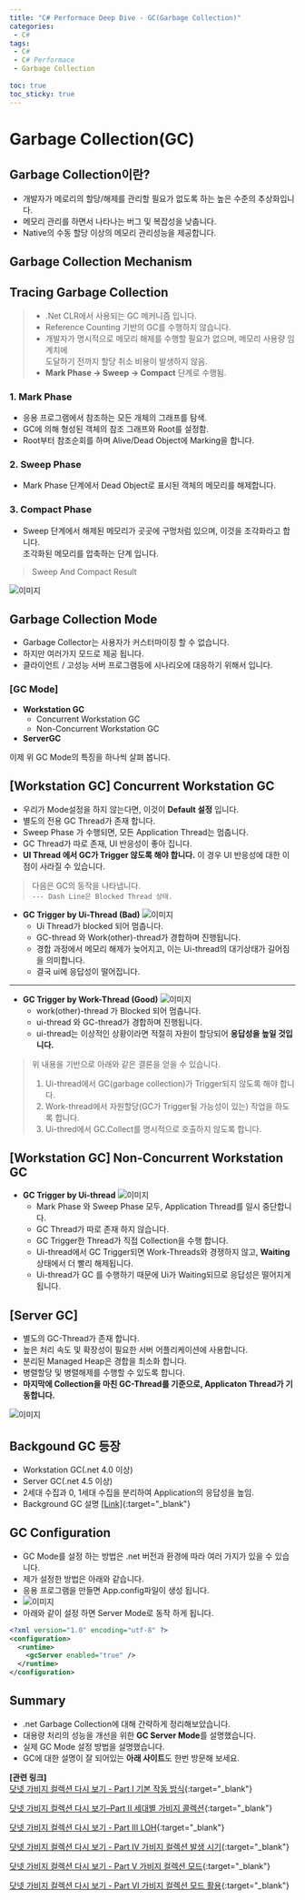 ```yaml
---
title: "C# Performace Deep Dive - GC(Garbage Collection)"
categories:
 - C#
tags:
 - C#
 - C# Performace
 - Garbage Collection
  
toc: true
toc_sticky: true
---
```


# Garbage Collection(GC)

## Garbage Collection이란?
- 개발자가 메로리의 할당/해제를 관리할 필요가 없도록 하는 높은 수준의 추상화입니다.
- 메모리 관리를 하면서 나타나는 버그 및 복잡성을 낮춥니다.
- Native의 수동 할당 이상의 메모리 관리성능을 제공합니다.

## Garbage Collection Mechanism
## Tracing Garbage Collection
> - .Net CLR에서 사용되는 GC 메커니즘 입니다.
> - Reference Counting 기반의 GC를 수행하지 않습니다.
> - 개발자가 명시적으로 메모리 해제를 수행할 필요가 없으며, 메모리 사용량 임계치에  
도달하기 전까지 할당 취소 비용이 발생하지 않음.
> - **Mark Phase -> Sweep -> Compact** 단계로 수행됨.

### 1. Mark Phase
 - 응용 프로그램에서 참조하는 모든 개체의 그래프를 탐색.
 - GC에 의해 형성된 객체의 참조 그래프와 Root를 설정함.
 - Root부터 참조순회를 하며 Alive/Dead Object에 Marking을 합니다.

### 2. Sweep Phase
 - Mark Phase 단계에서 Dead Object로 표시된 객체의 메모리를 해제합니다.

### 3. Compact Phase
 - Sweep 단계에서 해제된 메모리가 곳곳에 구멍처럼 있으며, 이것을 조각화라고 합니다.<br>
 조각화된 메모리를 압축하는 단계 입니다.

> Sweep And Compact Result

![이미지](/assets/images/csharp/sweep_compact.png)

## Garbage Collection Mode
 - Garbage Collector는 사용자가 커스터마이징 할 수 없습니다.
 - 하지만 여러가지 모드로 제공 됩니다. 
 - 클라이언트 / 고성능 서버 프로그램등에 시나리오에 대응하기 위해서 입니다.

### **[GC Mode]**
- **Workstation GC**
  - Concurrent Workstation GC
  - Non-Concurrent Workstation GC
- **ServerGC**

이제 위 GC Mode의 특징을 하나씩 살펴 봅니다.

## [Workstation GC] Concurrent Workstation GC
 - 우리가 Mode설정을 하지 않는다면, 이것이 **Default 설정** 입니다.
 - 별도의 전용 GC Thread가 존재 합니다.
 - Sweep Phase 가 수행되면, 모든 Application Thread는 멈춥니다.
 - GC Thread가 따로 존재,    UI 반응성이 좋아 집니다.
 - **UI Thread 에서 GC가 Trigger 않도록 해야 합니다.** 이 경우 UI 반응성에 대한 이점이 사라질 수 있습니다.
  
>다음은 GC의 동작을 나타냅니다.<br>
 `--- Dash Line은 Blocked Thread 상태.`

- **GC Trigger by Ui-Thread (Bad)**
![이미지](/assets/images/csharp/concurrency_work_uithread.png)
  - Ui Thread가 blocked 되어 멈춥니다.
  - GC-thread 와 Work(other)-thread가 경합하며 진행됩니다.
  - 경합 과정에서 메모리 해제가 늦어지고, 이는 Ui-thread의 대기상태가 길어짐을 의미합니다.
  - 결국 ui에 응답성이 떨어집니다.
  
----
- **GC Trigger by Work-Thread (Good)**
![이미지](/assets/images/csharp/corrency_work_workthread.png)
  - work(other)-thread 가 Blocked 되어 멈춥니다.
  - ui-thread 와 GC-thread가 경합하며 진행됩니다.
  - ui-thread는 이상적인 상황이라면 적절히 자원이 할당되어 **응답성을 높일 것입니다.**


> 위 내용을 기반으로 아래와 같은 결론을 얻을 수 있습니다.
> 1. Ui-thread에서 GC(garbage collection)가 Trigger되지 않도록 해야 합니다.
> 2. Work-thread에서 자원할당(GC가 Trigger될 가능성이 있는) 작업을 하도록 합니다.
> 3. Ui-thred에서 GC.Collect를 명시적으로 호출하지 않도록 합니다.

## [Workstation GC] Non-Concurrent Workstation GC
- **GC Trigger by Ui-thread**
![이미지](/assets/images/csharp/nonconcurrency_uithread.png)
  - Mark Phase 와 Sweep Phase 모두, Application Thread를 일시 중단합니다.
  - GC Thread가 따로 존재 하지 않습니다.
  - GC Trigger한 Thread가 직접 Collection을 수행 합니다.
  - Ui-thread에서 GC Trigger되면 Work-Threads와 경쟁하지 않고, **Waiting** 상태에서 더 빨리 해제됩니다.
  - Ui-thread가 GC 를 수행하기 때문에 Ui가 Waiting되므로 응답성은 떨어지게 됩니다.

## [Server GC]
- 별도의 GC-Thread가 존재 합니다. 
- 높은 처리 속도 및 확장성이 필요한 서버 어플리케이션에 사용합니다.
- 분리된 Managed Heap은 경합을 최소화 합니다.
- 병렬할당 및 병렬해제를 수행할 수 있도록 합니다.
- **마지막에 Collection을 마친 GC-Thread를 기준으로, Applicaton Thread가 기동합니다.**
  
![이미지](/assets/images/csharp/gc-server.png)

## Backgound GC 등장

- Workstation GC(.net 4.0 이상)
- Server GC(.net 4.5 이상)
- 2세대 수집과 0, 1세대 수집을 분리하여 Application의 응답성을 높임.
- Background GC 설명 [[Link]](https://docs.microsoft.com/ko-kr/dotnet/standard/garbage-collection/background-gc){:target="_blank"}

## GC Configuration
- GC Mode를 설정 하는 방법은 .net 버전과 환경에 따라 여러 가지가 있을 수 있습니다.
- 제가 설정한 방법은 아래와 같습니다.
- 응용 프로그램을 만들면 App.config파일이 생성 됩니다.
- ![이미지](/assets/images/csharp/gc-config.png)
- 아래와 같이 설정 하면 Server Mode로 동작 하게 됩니다.<br>

```xml
<?xml version="1.0" encoding="utf-8" ?>
<configuration>
  <runtime>
    <gcServer enabled="true" />
  </runtime>
</configuration>
```

## Summary
- .net Garbage Collection에 대해 간략하게 정리해보았습니다.
- 대용량 처리의 성능을 개선을 위한 **GC Server Mode**를 설명했습니다.
- 실제 GC Mode 설정 방법을 설명했습니다.
- GC에 대한 설명이 잘 되어있는 **아래 사이트**도 한번 방문해 보세요.
  
**[관련 링크]** <br>
[닷넷 가비지 컬렉션 다시 보기 - Part I 기본 작동 방식](http://www.simpleisbest.net/post/2011/04/01/Review-NET-Garbage-Collection.aspx){:target="_blank"}

[닷넷 가비지 컬렉션 다시 보기–Part II 세대별 가비지 콜렉션](http://www.simpleisbest.net/post/2011/04/05/Generational-Garbage-Collection.aspx){:target="_blank"}

[닷넷 가비지 컬렉션 다시 보기 - Part III LOH](http://www.simpleisbest.net/post/2011/04/11/Large-Object-Heap-Intro.aspx){:target="_blank"}

[닷넷 가비지 컬렉션 다시 보기 - Part IV 가비지 컬렉션 발생 시기](http://www.simpleisbest.net/post/2011/04/18/When-GC-Occurs.aspx){:target="_blank"}

[닷넷 가비지 컬렉션 다시 보기 - Part V 가비지 컬렉션 모드](http://www.simpleisbest.net/post/2011/04/25/Garbage-Collection-Modes.aspx){:target="_blank"}

[닷넷 가비지 컬렉션 다시 보기 - Part VI 가비지 컬렉션 모드 활용](http://www.simpleisbest.net/post/2011/04/27/Using-Garbage-Collection-Modes.aspx){:target="_blank"}